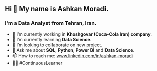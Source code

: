## Hi 👋 My name is Ashkan Moradi. 
### I'm a Data Analyst from Tehran, Iran.
- 🔭 I’m currently working in **Khoshgovar (Coca-Cola Iran) company**.
- 🌱 I’m currently learning **Data Science**.
- 👯 I’m looking to collaborate on new project.
- 💬 Ask me about **SQL**, **Python**, **Power BI** and **Data Science**.
- 📫 How to reach me: www.linkedin.com/in/ashkan-moradi
- 💪🏻 #ContinuousLearner 
<!--
**AshkanMoradi/AshkanMoradi** is a ✨ _special_ ✨ repository because its `README.md` (this file) appears on your GitHub profile.

Here are some ideas to get you started:

- 🔭 I’m currently working on ...
- 🌱 I’m currently learning ...
- 👯 I’m looking to collaborate on ...
- 🤔 I’m looking for help with ...
- 💬 Ask me about ...
- 📫 How to reach me: ...
- 😄 Pronouns: ...
- ⚡ Fun fact: ...
-->
